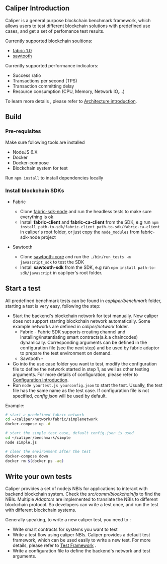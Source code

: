 ## Caliper Introduction

Caliper is a general purpose blockchain benchmark framework, which allows users to test different blockchain solutions with predefined use cases, and get a set of perfomance test results.

Currently supported blockchain soultions:
* [fabric 1.0](https://github.com/hyperledger/fabric)
* [sawtooth](https://github.com/hyperledger/sawtooth-core) 

Currently supported performance indicators:
* Success ratio
* Transactions per second (TPS)
* Transaction committing delay
* Resource consumption (CPU, Memory, Network IO,...)

To learn more details , please refer to [Architecture introduction](doc/Architecture.md). 

## Build

### Pre-requisites

Make sure following tools are installed
* NodeJS 6.X
* Docker
* Docker-compose
* Blockchain system for test

Run `npm install` to install dependencies locally

### Install blockchain SDKs
* Fabric
  * Clone [fabric-sdk-node](https://github.com/hyperledger/fabric-sdk-node) and run the headless tests to make sure everything is ok
  * Install **fabric-client** and **fabric-ca-client** from the SDK, e.g run `npm install path-to-sdk/fabric-client path-to-sdk/fabric-ca-client` in caliper's root folder, or just copy the `node_modules` from fabric-sdk-node project 
  
* Sawtooth
  * Clone [sawtooth-core](https://github.com/hyperledger/sawtooth-core) and run the `./bin/run_tests -m javascript_sdk` to test the SDK
  * Install **sawtooth-sdk** from the SDK, e.g run `npm install path-to-sdk/javascript` in capliper's root folder.


## Start a test

All predefined benchmark tests can be found in *capliper/benchmark* folder, starting a test is very easy, following the step:
* Start the backend's blockchain network for test manually. Now caliper does not support starting blockchain network automatically. Some example networks are defined in *caliper/network* folder.
  * Fabric - Fabric SDK supports creating channel and installing/instantiating smart contracts(a.k.a chaincodes) dynamically. Corresponding arguments can be defined in the configuration file (see the next step) and be used by fabric adaptor to prepare the test environment on demand.
  * Sawtooth -    
* Go into the use case folder you want to test, modify the configuration file to define the network started in step 1, as well as  other testing arguments. For more details of configuration, please refer to [Configuration Introduction](./doc/Architecture.md#configuration-file). 
* Run `node yourtest.js yourconfig.json` to start the test. Usually, the test file has the same name as the test case. If configuration file is not specified, *config.json* will be used by default.

Example:
```bash
# start a predefined fabric network
cd ~/caliper/network/fabric/simplenetwork
docker-compose up -d

# start the simple test case, default config.json is used
cd ~/caliper/benchmark/simple
node simple.js

# clear the environment after the test
docker-compose down
docker rm $(docker ps -aq)
```     

## Write your own tests
Caliper provides a set of nodejs NBIs for applications to interact with backend blockchain system. Check the *src/comm/blockchain/js* to find the NBIs. Multiple *Adaptors* are implemented to translate the NBIs to different blockchain protocol. So developers can write a test  once, and run the test with different blockchain systems.

Generally speaking, to write a new caliper test, you need to :
* Write smart contracts for systems you want to test
* Write a test flow using caliper NBIs. Caliper provides a default test framework, which can be used easily to write a new test. For more details, please refer to [Test Framework](./doc/Architecture.md#test-framework) .       
* Write a configuration file to define the backend's network and  test arguments.

  
 

